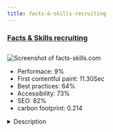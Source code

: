 ```yaml
---
title: facts-&-skills-recruiting
---
```


<div style="height: 3rem">
  <a href="http://facts-skills.com"><h3>Facts & Skills recruiting</h3></a>
</div>
<img loading="lazy" src="/images/thumbs/facts-skills.com.jpg" alt="Screenshot of facts-skills.com" />
<ul>
  <li>Performace: 9%</li>
  <li>
    First contentful paint:
    11.30Sec
  </li>
  <li>Best practices: 64%</li>
  <li>Accessibility: 73%</li>
  <li>SEO: 82%</li>
  <li>carbon footprint: 0.214</li>
</ul>
<details>
  <summary>Description</summary>
  <p>Facts & Skills is specialized in bringing together companies with highly qualified labour. Their emphasis lies on the logistics sector, but they also work for other industries.For this project we developed a custom built Joomla extension to manage the job listings, with semi automatic import to the used applicant management software. The site is available in English as well as German and we built a separate version in chinese.</p>
</details>

